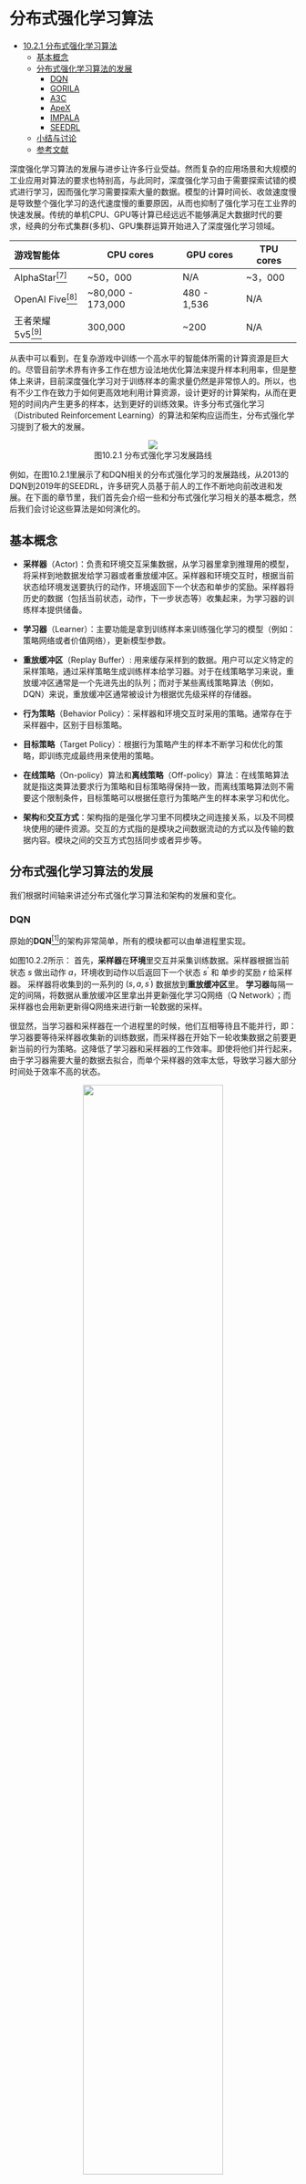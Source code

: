 <!--Copyright © Microsoft Corporation. All rights reserved.
  适用于[License](https://github.com/microsoft/AI-System/blob/main/LICENSE)版权许可-->

# 分布式强化学习算法
- [10.2.1 分布式强化学习算法](#1021-分布式强化学习算法)
  - [基本概念](#基本概念)
  - [分布式强化学习算法的发展](#分布式强化学习算法的发展)
    - [DQN](#dqn)
    - [GORILA](#gorila)
    - [A3C](#a3c)
    - [ApeX](#apex)
    - [IMPALA](#impala)
    - [SEEDRL](#seedrl)
  - [小结与讨论](#小结与讨论)
  - [参考文献](#参考文献)

深度强化学习算法的发展与进步让许多行业受益。然而复杂的应用场景和大规模的工业应用对算法的要求也特别高，与此同时，深度强化学习由于需要探索试错的模式进行学习，因而强化学习需要探索大量的数据。模型的计算时间长、收敛速度慢是导致整个强化学习的迭代速度慢的重要原因，从而也抑制了强化学习在工业界的快速发展。传统的单机CPU、GPU等计算已经远远不能够满足大数据时代的要求，经典的分布式集群(多机)、GPU集群运算开始进入了深度强化学习领域。


|  游戏智能体  | CPU cores | GPU cores | TPU cores | 
|  :----    |     ----  |     ----  |     ----  |
| AlphaStar[<sup>[7]</sup>](#alphastar) | ~50，000  | N/A | ~3，000 |
|OpenAI Five[<sup>[8]</sup>](#openfive) | ~80,000 - 173,000 | 480 - 1,536 | N/A |
| 王者荣耀5v5[<sup>[9]</sup>](#moba) | 300,000 | ~200 | N/A |


从表中可以看到，在复杂游戏中训练一个高水平的智能体所需的计算资源是巨大的。尽管目前学术界有许多工作在想方设法地优化算法来提升样本利用率，但是整体上来讲，目前深度强化学习对于训练样本的需求量仍然是非常惊人的。所以，也有不少工作在致力于如何更高效地利用计算资源，设计更好的计算架构，从而在更短的时间内产生更多的样本，达到更好的训练效果。许多分布式强化学习（Distributed Reinforcement Learning）的算法和架构应运而生，分布式强化学习提到了极大的发展。

  <div align="center">
  <img src="./img/distributed_rl_development_update.png" ch="1000" />
  </div>
  <div align=center>图10.2.1 分布式强化学习发展路线</div>

  例如，在图10.2.1里展示了和DQN相关的分布式强化学习的发展路线，从2013的DQN到2019年的SEEDRL，许多研究人员基于前人的工作不断地向前改进和发展。在下面的章节里，我们首先会介绍一些和分布式强化学习相关的基本概念，然后我们会讨论这些算法是如何演化的。

## 基本概念

- **采样器**（Actor)：负责和环境交互采集数据，从学习器里拿到推理用的模型，将采样到地数据发给学习器或者重放缓冲区。采样器和环境交互时，根据当前状态给环境发送要执行的动作，环境返回下一个状态和单步的奖励。采样器将历史的数据（包括当前状态，动作，下一步状态等）收集起来，为学习器的训练样本提供储备。

- **学习器**（Learner）：主要功能是拿到训练样本来训练强化学习的模型（例如：策略网络或者价值网络），更新模型参数。

- **重放缓冲区**（Replay Buffer）: 用来缓存采样到的数据。用户可以定义特定的采样策略，通过采样策略生成训练样本给学习器。对于在线策略学习来说，重放缓冲区通常是一个先进先出的队列；而对于某些离线策略算法（例如，DQN）来说，重放缓冲区通常被设计为根据优先级采样的存储器。

- **行为策略**（Behavior Policy）：采样器和环境交互时采用的策略。通常存在于采样器中，区别于目标策略。

- **目标策略**（Target Policy）：根据行为策略产生的样本不断学习和优化的策略，即训练完成最终用来使用的策略。

- **在线策略**（On-policy）算法和**离线策略**（Off-policy）算法：在线策略算法就是指这类算法要求行为策略和目标策略得保持一致，而离线策略算法则不需要这个限制条件，目标策略可以根据任意行为策略产生的样本来学习和优化。

- **架构**和**交互方式**：架构指的是强化学习里不同模块之间连接关系，以及不同模块使用的硬件资源。交互的方式指的是模块之间数据流动的方式以及传输的数据内容。模块之间的交互方式包括同步或者异步等。

## 分布式强化学习算法的发展

我们根据时间轴来讲述分布式强化学习算法和架构的发展和变化。

### DQN

原始的**DQN**[<sup>[1]</sup>](#dqn)的架构非常简单，所有的模块都可以由单进程里实现。

如图10.2.2所示： 
首先，**采样器**在**环境**里交互并采集训练数据。采样器根据当前状态 $s$ 做出动作 $a$，环境收到动作以后返回下一个状态 $s^{'}$ 和 单步的奖励 $r$ 给采样器。
采样器将收集到的一系列的 $(s, a, s^{'})$ 数据放到**重放缓冲区**里。
**学习器**每隔一定的间隔，将数据从重放缓冲区里拿出并更新强化学习Q网络（Q Network）；而采样器也会用新更新得Q网络来进行新一轮数据的采样。

很显然，当学习器和采样器在一个进程里的时候，他们互相等待且不能并行，即：学习器要等待采样器收集新的训练数据，而采样器在开始下一轮收集数据之前要更新当前的行为策略。这降低了学习器和采样器的工作效率。即使将他们并行起来，由于学习器需要大量的数据去拟合，而单个采样器的效率太低，导致学习器大部分时间处于效率不高的状态。

  <div align="center">
  <img src="./img/DQN_arch.png" ch="500" width=70% />
  </div>
  <div align=center>图10.2.2 DQN的架构 </div>

### GORILA

**Gorila**[<sup>[2]</sup>](#gorila)是早期的将深度强化学习拓展到大规模并行场景的经典工作之一。
当时深度强化学习的SOTA还是DQN算法，因此该工作基于DQN提出了变体，拓展到大规模并行的场景。

在该架构中，采样器和学习器不必再互相等待。如图10.2.3所示，在Gorila的架构中，**学习器**可以是多个实例。并且每个学习器中的Q网络的参数梯度会发给**参数服务器**（Parameter Server）。**参数服务器**收到后以异步SGD的方式更新网络模型。这个模型以一定的频率同步到采样器中。同样的，在Gorila的架构里，采样器也可以是多个实例。**采样器**基于该模型产生动作在环境中采样，产生的经验轨迹发往**重放缓冲区**。重放缓冲区中的数据再被学习器采样拿去学习。另外，每过N步学习器还会从参数服务器同步最新的Q网络模型参数。在这个闭环中有四个角色：采样器, 学习器, 参数服务器和重放缓冲区。

那么GORILA相比于DQN， 主要的**区别**在于：

- 对于采样器：GORILA里定义了一个捆绑模式（Bundled Mode），即采样器的策略与学习器中实时更新的Q-Network是捆绑的。

- 对于学习器： 学习器中对于Q-Network的参数梯度会发给参数服务器。

- 对于重放缓冲区：在GORILA里分两种形式，在本地模式下就存在采样器所在的机器上；而多机模式下将所有的数据聚合在分布式数据库中，这样的优点是可伸缩性好，缺点是会有额外的通信开销。

- 对于参数服务器：存储Q网络中参数的梯度（Gradient）的变化，好处是可以让Q网络进行回滚，并且可以通过多个梯度来使训练过程更加稳定。在分布式环境中，不可避免的就是稳定性问题（比如节点消失、网速变慢或机器变慢）。GORILA中采用了几个策略来解决这个问题，如丢弃过旧的和损失值（Loss）太过偏离均值时的梯度。

GORILA中可以配置多个学习器、采样器和参数服务器，放在多个进程或多台机器上以分布式的方式并行执行。如实验中参数服务器使用了31台机器，学习器和采样器进程都有100个。实验部分与DQN一样基于Atari平台。在使用相同参数的情况下，该框架中在49中的41个游戏中表现好于非并行版本传统DQN，同时训练耗时也有显著减少。

  <div align="center">
  <img src="./img/GORILA_arch.png" ch="500" />
  </div>
  <div align=center>图10.2.3 GORILA的架构 </div>

### A3C

**A3C**[<sup>[3]</sup>](#a3c)是一个基于Actor-Critic算法。在A3C里没有参数服务器、没有公用的重放缓冲区。

具体来说：

- 每一个工作器（worker）实际上包含一个采样器、一个学习器还有一个小的缓冲区（通常是先进先出）。

- 每一个工作器（worker）中学习器计算得出梯度后都发送给全局网络（global network）。每一个工作器（Worker）中采样器都可以用不同的探索策略与环境进行交互，这些样本可以存在一个小缓冲区中。

- 全局网络（global network）接收多组梯度后再更新参数，再把异步地把参数拷贝给所有工作器。

  <div align="center">
  <img src="./img/A3C_arch.png" ch="500" width="70%"/>
  </div>
  <div align=center>图10.2.4 A3C的架构 </div>

而A3C架构的**优点**是：

- 每一个采样器可以用不同的策略探索环境，使得样本更具有多样性，探索到的状态空间更大。

- 全局网络等所有工作器都传递了梯度后再更新，使训练更稳定。

- 大规模并行非常容易。

- 在A3C架构中，每个工作器都独自计算梯度，全局网络只负责使用梯度，所以全局网络的计算量并不大。在作者的原始实现中，A3C不需要GPU资源，只需要CPU即可在Atari等游戏上达到很好的效果。

但同时A3C本身存在着**问题**：

- 当模型变得复杂时，在CPU上计算梯度的耗时会变得非常大，而如果迁移到GPU上，由于每个工作器都需要一个模型的副本，又会需要大量的GPU资源。

- 当模型变大时，传输梯度和模型参数的网络开销也会变得巨大。

- 全局网络使用异步方式更新梯度，这意味着在训练过程中，部分梯度的方向并不正确，从而可能影响最终的训练效果。这个现象会随着工作器的数量增多变得越来越严重，这也一定程度上限制了A3C的横向扩展能力。

### ApeX

**ApeX**[<sup>[4]</sup>](#apex)是2018年在DQN, GORILA之后的又一个基于DQN的工作。
在ApeX的结构里，采样器可以有多个实例，而学习器只有一个。

它和DQN,GORILA的**差别**是：

- 对于采样器: 以不同的探索策略和环境交互。例如，有的采样器以更大的概率去探索，有的采样器以小概率去探索。

- 对于学习器: 和GORILA不同，ApeX里中心学习器只有一个，从重放缓冲区里拿到数据学习。

- 对于重放缓冲区：不是均匀采样，而是按照优先级来采样，从而让算法专注于那些重要的数据。

  <div align="center">
  <img src="./img/ApeX_arch.png" ch="500" width="80%"/>
  </div>
  <div align=center>图10.2.5 ApeX的架构 </div>

ApeX的架构上可以适配DQN（ApeX-DQN）或者DDPG（ApeX-DDPG）等算法。 

在ApeX[<sup>[4]</sup>](#apex)的实验里提供了ApeX架构在Atari环境上的测试。ApeX的一大优势是采样器可以很方便的扩展。 在ApeX[<sup>[4]</sup>](#apex)的实验里，ApeX DQN的采样器最大扩展到了360个CPU。采样器积以异步方式将采集到的经验发送给重放缓冲区。而学习器以异步方式拿数据。异步的交互方式解耦了采样器，学习器和重放缓冲区的联系。实验结果表示ApeX DQN和DQN，GORILA相比，在训练速度和效果上都更有优势。

### IMPALA

**IMPALA**[<sup>[5]</sup>](#impala)（Importance Weighted Actor-Learner Architectures）是基于Actor-Critic和A3C的改进，最大的创新是提出了V-trace算法，对off-policy现象做了一定的修正。

在IMPALA架构中，每个采样器都拥有一个模型的副本，采样器发送训练样本给学习器，学习器更新模型之后，会将新模型发送给采样器。在整个过程中，采样器和学习器以异步的方式运行，即学习器只要收到训练数据就会更新模型，不会等待所有的采样器；而采样器在学习器更新模型时依然在采样，不会等待最新的模型。

IMPALA与A3C具体的**区别**在于：

- 对于采样器来说：每一个采样器执行的行为策略不再是只来自一个学习器，可以来自多个学习器. 

- 对于重放缓冲区来说：IMPALA里有两种模式，一种是由先进先出的队列实现的重放缓冲区，本质上是一种on-policy的算法；另一种是由一个数据池实现，但是每次随机采样其中的数据；
显然这样的运行方式会产生行为策略和目标策略不一致的现象，即：训练用的样本不是由当前的目标策略产生，而是由行为策略产生的，这对算法的收敛提出新的挑战。在IMPALA中，作者在数学上推导出了一种严谨的修正方式：V-trace算法。该算法显著降低了（由和目标策略不一样的行为策略生成的）训练样本带来的影响。下表可知，使用V-trace修正之后，相比于其他几种修正方式，最终的收敛效果有明显提升。

  <div align="center">
  <img src="./img/IMPALA_arch.png" ch="500" width="60%"/>
  </div>
  <div align=center>图10.2.6 IMPALA的架构 </div>

### SEEDRL

IMPALA在神经网络模型比较简单的时候性能很好，但当神经网络变得复杂的时候，该架构也有瓶颈。主要的**问题**有以下几点：

- 采样的时候，推理（Inference）放在采样器上执行，因为采样器是运行在CPU上的，所以当神经网络变复杂之后，推理的耗时就会变得很长，影响最终的运行效率。

- 采样器上执行了两种操作，一个是和环境交互，另一个是用行为策略做推理。很多游戏或者环境都是单线程实现的，而神经网络的推理计算则可以使用多线程加速，将两种操作放在一起，整体上会降低CPU的使用率。

- 当模型很大的时候，模型参数的分发会占用大量的带宽。

因为**SEEDRL**[<sup>[6]</sup>](#seedrl)的工作就是解决这些问题，SEEDRL的架构对比见下图：

  <div align="center">
  <img src="./img/seed_rl.png" ch="500" width="90%"/>
  </div>
  <div align=center>图10.2.7 SEEDRL的架构 </div>

和IMPALA相比，SEEDRL的**区别**主要是：

- 把采样器上的推理过程和学习器放在一同一块TPU上。而采样器和学习器之间只交换状态和采取的动作。

在SEEDRL中，采样器和学习器分布在不同的节点中，采样器通过gRPC来和学习器进行通信，SEEDRL同样使用了V-Trace来进行off-policy修正。

## 小结与讨论

通过本章的学习，可以发现强化学习算法，尤其是分布式强化学习算法之间的架构是差距非常大的。体现在智能体的运行的硬件，交互的方式，智能体里不同模块之间的连接关系等都会有很大的差别。在下一章里，我们会讨论算法架构之间的差异会给设计强化学习系统带来什么样的挑战。

## 参考文献

<div id="dqn"></div>

1. Mnih V, Kavukcuoglu K, Silver D, et al. Playing atari with deep reinforcement learning[J.. arXiv preprint arXiv:1312.5602, 2013.

<div id="gorila"></div>

2. Nair A, Srinivasan P, Blackwell S, et al. Massively parallel methods for deep reinforcement learning[J.. arXiv preprint arXiv:1507.04296, 2015.

<div id="a3c"></div>

3. Mnih V, Badia A P, Mirza M, et al. Asynchronous methods for deep reinforcement learning[C.//International conference on machine learning. PMLR, 2016: 1928-1937.

<div id="apex"></div>

4. D. Horgan, J. Quan, D. Budden, G. Barth-Maron, M. Hessel, H. Van Hasselt and D. Silver, "Distributed prioritized experience replay," arXiv preprint arXiv:1803.00933, 2018.

<div id="impala"></div>

5. Espeholt L, Soyer H, Munos R, et al. Impala: Scalable distributed deep-rl with importance weighted actor-learner architectures[C.//International Conference on Machine Learning. PMLR, 2018: 1407-1416.

<div id="seedrl"></div>

6. Espeholt L, Marinier R, Stanczyk P, et al. Seed rl: Scalable and efficient deep-rl with accelerated central inference[J.. arXiv preprint arXiv:1910.06591, 2019.

<div id="alphastar"></div>

7. Arulkumaran K, Cully A, Togelius J. Alphastar: An evolutionary computation perspective[C.//Proceedings of the genetic and evolutionary computation conference companion. 2019: 314-315.

<div id="openfive"></div>

8. Berner C, Brockman G, Chan B, et al. Dota 2 with large scale deep reinforcement learning[J.. arXiv preprint arXiv:1912.06680, 2019.

<div id="moba"></div>

9. Ye D, Liu Z, Sun M, et al. Mastering complex control in moba games with deep reinforcement learning[C.//Proceedings of the AAAI Conference on Artificial Intelligence. 2020, 34(04): 6672-6679.
